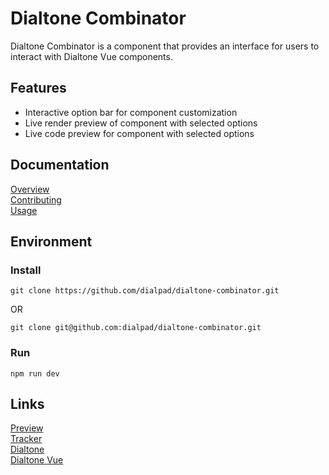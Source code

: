 # Dialtone Combinator

Dialtone Combinator is a component that provides an interface for users to interact with Dialtone Vue components. 

## Features

* Interactive option bar for component customization
* Live render preview of component with selected options
* Live code preview for component with selected options

## Documentation

[Overview](.github/documentation/OVERVIEW.md) \
[Contributing](.github/documentation/CONTRIBUTING.md) \
[Usage](.github/documentation/USAGE.md)

## Environment

### Install

`git clone https://github.com/dialpad/dialtone-combinator.git`

OR

`git clone git@github.com:dialpad/dialtone-combinator.git`

### Run

`npm run dev`

## Links

[Preview](https://dialpad.github.io/dialtone-combinator/) \
[Tracker](https://dialpad.atlassian.net/browse/DT-531) \
[Dialtone](https://github.com/dialpad/dialtone) \
[Dialtone Vue](https://github.com/dialpad/dialtone-vue)